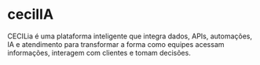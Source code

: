 # cecilIA
CECILia é uma plataforma inteligente que integra dados, APIs, automações, IA e atendimento para transformar a forma como equipes acessam informações, interagem com clientes e tomam decisões.

